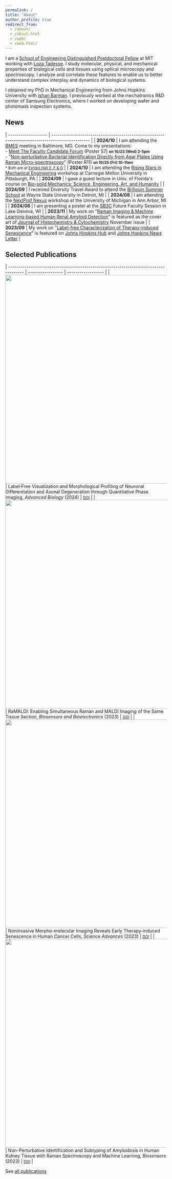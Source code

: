 ```yaml
---
permalink: /
title: "About"
author_profile: true
redirect_from: 
  - /about/
  - /about.html
  - /web/
  - /web.html/
---
```


I am a [School of Engineering Distinguished Postdoctoral Fellow](https://engineering.mit.edu/the-mit-postdoctoral-fellowship-program-for-engineering-excellence/) at MIT working with [Loza Tadesse](https://tadesselab.mit.edu/). I study molecular, physical, and mechanical properties of biological cells and tissues using optical microscopy and spectroscopy. I analyze and correlate these features to enable us to better understand complex interplay and dynamics of biological systems.


I obtained my PhD in Mechanical Engineering from Johns Hopkins University with [Ishan Barman](https://www.barman.wse.jhu.edu/). I previously worked at the mechatronics R&D center of Samsung Electronics, where I worked on developing wafer and photomask inspection systems.

News
------

| ------------------- | ------------------------------------------------------------------------------------------------ |
| <b>2024/10</b>      | I am attending the [BMES](https://www.bmes.org/bmes2024) meeting in Baltimore, MD. Come to my presentations: <br /> - <u>Meet The Faculty Candidate Forum</u> (Poster 57) <b><small>on 10/23 (Wed) 2-5pm</small></b> <br /> - "<u>Non-perturbative Bacterial Identification Directly from Agar Plates Using Raman Micro-spectroscopy</u>" (Poster R11) <b><small>on 10/25 (Fri) 10-11am</small></b> <br /><small>\* Both are at <u>Exhibit Hall E, F & G</u></small>   |
| <b>2024/10</b>      | I am attending the [Rising Stars in Mechanical Engineering](https://www.meche.engineering.cmu.edu/rising-stars.html) workshop at Carnegie Mellon University in Pittsburgh, PA            |
| <b>2024/09</b>      | I gave a guest lecture in Univ. of Florida's course on [Bio-solid Mechanics: Science, Engineering, Art, and Humanity](https://mae.ufl.edu/wp-content/uploads/gravity_forms/4-733e705ca6cf77d85a88e5eaa85d34fc/2024/08/egm-4592_fall2024.pdf)            |
| <b>2024/09</b>      | I received Diversity Travel Award to attend the [Brillouin Summer School](https://www.brilloptics.org/brillouin-summer-school.html) at Wayne State University in Detroit, MI            |
| <b>2024/08</b>      | I am attending the [NextProf Nexus](https://nextprof.engin.umich.edu/nextprof-nexus/) workshop at the University of Michigan in Ann Arbor, MI            |
| <b>2024/06</b>      | I am presenting a poster at the [SB3C](https://sb3c.org/) Future Faculty Session in Lake Geneva, WI            |
| <b>2023/11</b>      | My work on "[Raman Imaging & Machine Learning-based Human Renal Amyloid Detection](https://doi.org/10.1369/00221554231206858)" is featured as the cover art of [Journal of Histochemistry & Cytochemistry](https://journals.sagepub.com/loi/jhca/group/d2020.y2023) November issue                                       |
| <b>2023/09</b>      | My work on "[Label-free Characterization of Therapy-induced Senescence](https://doi.org/10.1126/sciadv.adg6231)" is featured on [Johns Hopkins Hub](https://hub.jhu.edu/2023/09/22/microscopy-cancer-detection/) and [Johns Hopkins News Letter](https://www.jhunewsletter.com/article/2023/10/microscopy-methods-have-potential-to-detect-treatment-resistant-cancer-cells-early)                      |


Selected Publications
------

| ------------------------------------------------------------------------------------- | ----------------- | ------------------ |
| <img src='/images/ToC_AdvBiol.jpeg' width="650px" height="auto" style="vertical-align:middle" /> | Label‐Free Visualization and Morphological Profiling of Neuronal Differentiation and Axonal Degeneration through Quantitative Phase Imaging, <i>Advanced Biology</i> (2024) | <small>[DOI](https://doi.org/10.1369/00221554231206858)</small> | 
| <img src='/images/ToC_RaMALDI.jpg' width="650px" height="auto" style="vertical-align:middle" /> | RaMALDI: Enabling Simultaneous Raman and MALDI Imaging of the Same Tissue Section, <i>Biosensors and Bioelectronics</i> (2023) | <small>[DOI](https://doi.org/10.1016/j.bios.2023.115597)</small> |
| <img src='/images/QPI_Senescence.jpg' width="650px" height="auto" style="vertical-align:middle" /> | Noninvasive Morpho-molecular Imaging Reveals Early Therapy-induced Senescence in Human Cancer Cells, <i>Science Advances</i> (2023) | <small>[DOI](https://doi.org/10.1126/sciadv.adg6231)</small> |
| <img src='/images/ToC_Amyloid.jpg' width="650px" height="auto" style="vertical-align:middle" /> | Non-Perturbative Identification and Subtyping of Amyloidosis in Human Kidney Tissue with Raman Spectroscopy and Machine Learning, <i>Biosensors</i> (2023) | <small>[DOI](https://doi.org/10.3390/bios13040466)</small> |

See [all publications](https://jhkim0714.github.io/publications)
